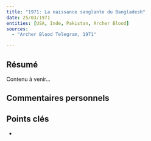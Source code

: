 ```yaml
---
title: "1971: La naissance sanglante du Bangladesh"
date: 25/03/1971
entities: [USA, Inde, Pakistan, Archer Blood]
sources:
  - "Archer Blood Telegram, 1971"

---
```


## Résumé
Contenu à venir…

## Commentaires personnels

## Points clés
- 

